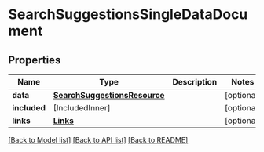 # SearchSuggestionsSingleDataDocument

## Properties
Name | Type | Description | Notes
------------ | ------------- | ------------- | -------------
**data** | [**SearchSuggestionsResource**](SearchSuggestionsResource.md) |  | [optional] 
**included** | [IncludedInner] |  | [optional] 
**links** | [**Links**](Links.md) |  | [optional] 

[[Back to Model list]](../README.md#documentation-for-models) [[Back to API list]](../README.md#documentation-for-api-endpoints) [[Back to README]](../README.md)


